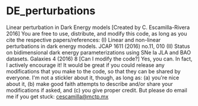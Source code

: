 # DE_perturbations
Linear perturbation in Dark Energy models
[Created by C. Escamilla-Rivera 2016]
You are free to use, distribute, and modify this code, as long as you cite the respective papers/references:
(I) Linear and non-linear perturbations in dark energy models. JCAP 1611 (2016) no.11, 010
(II) Status on bidimensional dark energy parameterizations using SNe Ia JLA and BAO datasets. Galaxies 4 (2016) 8
[Can I modify the code?] 
Yes, you can. In fact, I actively encourage it! It would be great if you could release any modifications that you make to the code, so that they can be shared by everyone. I'm not a stickler about it, though, as long as: (a) you're nice about it, (b) make good faith attempts to describe and/or share your modifications if asked, and (c) you give proper credit. 
But please do email me if you get stuck: cescamilla@mctp.mx
